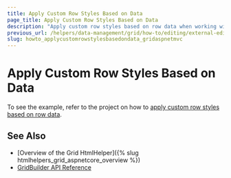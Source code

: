 ```yaml
---
title: Apply Custom Row Styles Based on Data
page_title: Apply Custom Row Styles Based on Data
description: "Apply custom row styles based on row data when working with the Kendo UI Grid."
previous_url: /helpers/data-management/grid/how-to/editing/external-editor-for-batch-editable-grid
slug: howto_applycustomrowstylesbasedondata_gridaspnetmvc
---
```


# Apply Custom Row Styles Based on Data

To see the example, refer to the project on how to [apply custom row styles based on row data](https://github.com/telerik/ui-for-aspnet-mvc-examples/tree/master/grid/custom-row-styles-based-on-data).

## See Also

* [Overview of the Grid HtmlHelper]({% slug htmlhelpers_grid_aspnetcore_overview %})
* [GridBuilder API Reference](http://docs.telerik.com/aspnet-mvc/api/Kendo.Mvc.UI.Fluent/GridBuilder)
